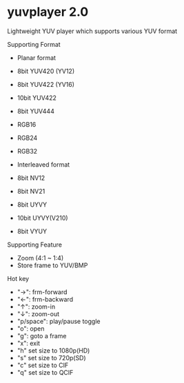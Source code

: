 # yuvplayer 2.0

Lightweight YUV player which supports various YUV format

Supporting Format
* Planar format
* 8bit YUV420 (YV12)
* 8bit YUV422 (YV16)
* 10bit YUV422
* 8bit YUV444
* RGB16
* RGB24
* RGB32


* Interleaved format
* 8bit NV12
* 8bit NV21
* 8bit UYVY
* 10bit UYVY(V210)
* 8bit VYUY

Supporting Feature
* Zoom (4:1 ~ 1:4)
* Store frame to YUV/BMP

Hot key
* "→": frm-forward
* "←": frm-backward
* "↑": zoom-in
* "↓": zoom-out
* "p/space": play/pause toggle
* "o": open
* "g": goto a frame
* "x": exit
* "h" set size to 1080p(HD)
* "s" set size to 720p(SD)
* "c" set size to CIF
* "q" set size to QCIF

